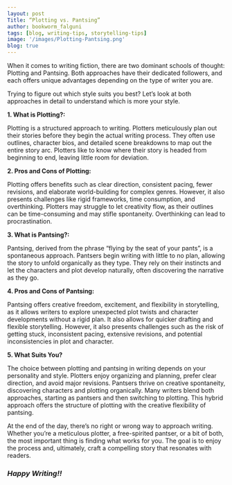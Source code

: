 ```yaml
---
layout: post
Title: “Plotting vs. Pantsing”
author: bookworm_falguni
tags: [blog, writing-tips, storytelling-tips]
image: '/images/Plotting-Pantsing.png'
blog: true
---
```

When it comes to writing fiction, there are two dominant schools of thought: Plotting and Pantsing. Both approaches have their dedicated followers, and each offers unique advantages depending on the type of writer you are. 

Trying to figure out which style suits you best? Let’s look at both approaches in detail to understand which is more your style.

**1. What is Plotting?:**

Plotting is a structured approach to writing. Plotters meticulously plan out their stories before they begin the actual writing process. They often use outlines, character bios, and detailed scene breakdowns to map out the entire story arc. Plotters like to know where their story is headed from beginning to end, leaving little room for deviation.

**2. Pros and Cons of Plotting:**

Plotting offers benefits such as clear direction, consistent pacing, fewer revisions, and elaborate world-building for complex genres. However, it also presents challenges like rigid frameworks, time consumption, and overthinking. Plotters may struggle to let creativity flow, as their outlines can be time-consuming and may stifle spontaneity. Overthinking can lead to procrastination.


**3. What is Pantsing?:**

Pantsing, derived from the phrase “flying by the seat of your pants”, is a spontaneous approach. Pantsers begin writing with little to no plan, allowing the story to unfold organically as they type. They rely on their instincts and let the characters and plot develop naturally, often discovering the narrative as they go.

**4. Pros and Cons of Pantsing:**

Pantsing offers creative freedom, excitement, and flexibility in storytelling, as it allows writers to explore unexpected plot twists and character developments without a rigid plan. It also allows for quicker drafting and flexible storytelling. However, it also presents challenges such as the risk of getting stuck, inconsistent pacing, extensive revisions, and potential inconsistencies in plot and character. 

**5. What Suits You?**

The choice between plotting and pantsing in writing depends on your personality and style. Plotters enjoy organizing and planning, prefer clear direction, and avoid major revisions. Pantsers thrive on creative spontaneity, discovering characters and plotting organically. Many writers blend both approaches, starting as pantsers and then switching to plotting. This hybrid approach offers the structure of plotting with the creative flexibility of pantsing.

At the end of the day, there’s no right or wrong way to approach writing. Whether you’re a meticulous plotter, a free-spirited pantser, or a bit of both, the most important thing is finding what works for you. The goal is to enjoy the process and, ultimately, craft a compelling story that resonates with readers.

### ***Happy Writing!!***



